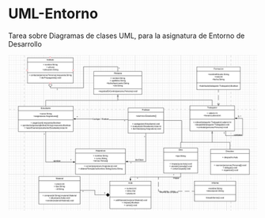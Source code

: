 # UML-Entorno
Tarea sobre Diagramas de clases UML, para la asignatura de Entorno de Desarrollo



![Relaciones](./docs/Relaciones.png)